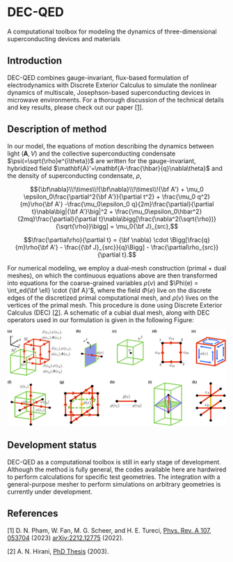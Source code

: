 # DEC-QED
A computational toolbox for modeling the dynamics of three-dimensional superconducting devices and materials

## Introduction
DEC-QED combines gauge-invariant, flux-based formulation of electrodynamics with Discrete Exterior Calculus to simulate the nonlinear dynamics of multiscale, Josephson-based superconducting devices in microwave environments. For a thorough discussion of the technical details and key results, please check out our paper [[1]](#1).

## Description of method
In our model, the equations of motion describing the dynamics between light $(\mathbf{A},V)$ and the collective superconducting condensate $\psi(=\sqrt{\rho}e^{i\theta})$ are written for the gauge-invariant, hybridized field $\mathbf{A}'=\mathbf{A-\frac{\hbar}{q}\nabla\theta}$ and the density of superconducting condensate, $\rho$, 

$${\bf\nabla}\\!\times\\!{\bf\nabla}\\!\times\\!{\bf A'} + \mu_0 \epsilon_0\frac{\partial^2{\bf A'}}{\partial t^2} + \frac{\mu_0 q^2}{m}\rho{\bf A'}  -\frac{\mu_0\epsilon_0 q}{2m}\frac{\partial}{\partial t}\nabla\big|{\bf A'}\big|^2 + \frac{\mu_0\epsilon_0\hbar^2}{2mq}\frac{\partial}{\partial t}\nabla\bigg[\frac{\nabla^2(\sqrt{\rho})}{\sqrt{\rho}}\bigg] =  \mu_0{\bf J}_{src},$$

$$\frac{\partial\rho}{\partial t}  = {\bf \nabla} \cdot \Bigg[\frac{q}{m}\rho{\bf A'} - \frac{{\bf J}_{src}}{q}\Bigg] - \frac{\partial\rho_{src}}{\partial t}.$$

For numerical modeling, we employ a dual-mesh construction (primal + dual meshes), on which the continuous equations above are then transformed into equations for the coarse-grained variables $\rho(v)$ and $\Phi(e) = \int_ed{\bf \ell} \cdot {\bf A}'$, where the field $\Phi(e)$ live on the discrete edges of the discretized primal computational mesh, and $\rho(v)$ lives on the vertices of the primal mesh. This procedure is done using Discrete Exterior Calculus (DEC) [[2]](#2). A schematic of a cubial dual mesh, along with DEC operators used in our formulation is given in the following Figure:

![DEC schematics](/docs/figs/DualMesh_DEC_schematics_4.svg)

## Development status
DEC-QED as a computational toolbox is still in early stage of development. Although the method is fully general, the codes available here are hardwired to perform calculations for specific test geometries. The integration with a general-purpose mesher to perform simulations on arbitrary geometries is currently under development.

## References
<a id="1">[1]</a> 
D. N. Pham, W. Fan, M. G. Scheer, and H. E. Tureci, [Phys. Rev. A 107, 053704](https://journals.aps.org/pra/abstract/10.1103/PhysRevA.107.053704) (2023)
[arXiv:2212.12775](https://arxiv.org/abs/2212.12775) (2022).

<a id="2">[2]</a> 
A. N. Hirani, [PhD Thesis](https://www.proquest.com/docview/305342733?pq-origsite=gscholar&fromopenview=true) (2003).
